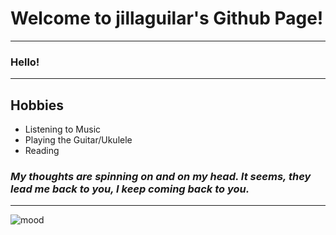 # **Welcome to jillaguilar's Github Page!**
---
### Hello!
---
## **Hobbies**
- Listening to Music
- Playing the Guitar/Ukulele
- Reading
### *My thoughts are spinning on and on my head. It seems, they lead me back to you, I keep coming back to you.* 
---
![mood](https://i.pinimg.com/564x/39/e9/d4/39e9d4cc89b4a155ffe478ca968b75d3.jpg)
